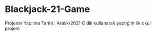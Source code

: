 # Blackjack-21-Game
Projenin Yapılma Tarihi : Aralık/2021  C dili kullanarak yaptığım ilk okul projem
